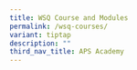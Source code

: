 ```yaml
---
title: WSQ Course and Modules
permalink: /wsq-courses/
variant: tiptap
description: ""
third_nav_title: APS Academy
---
```

